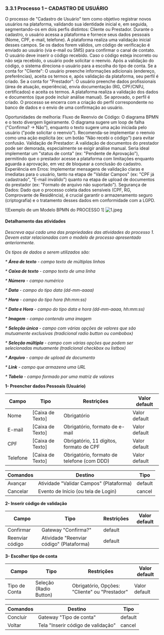 ### 3.3.1 Processo 1 – CADASTRO DE USUÁRIO

O processo de "Cadastro de Usuário" tem como objetivo registrar novos usuários na plataforma, validando sua identidade inicial e, em seguida, segmentando-os em dois perfis distintos: Cliente ou Prestador. Durante o cadastro, o usuário acessa a plataforma e fornece seus dados pessoais (Nome, CPF, e-mail, telefone). A plataforma realiza uma validação inicial desses campos. Se os dados forem válidos, um código de verificação é enviado ao usuário (via e-mail ou SMS) para confirmar o canal de contato. O usuário deve inserir o código recebido. Caso o código esteja incorreto ou não seja recebido, o usuário pode solicitar o reenvio. Após a validação do código, o sistema direciona o usuário para a escolha do tipo de conta.
Se a conta for "Cliente": O usuário preenche informações adicionais (endereço, preferências), aceita os termos e, após validação da plataforma, seu perfil é criado.
Se a conta for "Prestador": O usuário preenche dados profissionais (área de atuação, experiência), envia documentação (RG, CPF/CNPJ, certificados) e aceita os termos. A plataforma realiza a validação dos dados e documentos (que pode incluir análise manual). Se aprovado, o perfil é criado.
O processo se encerra com a criação do perfil correspondente no banco de dados e o envio de uma confirmação ao usuário.

Oportunidades de melhoria:
Fluxo de Reenvio de Código: O diagrama BPMN e o texto divergem ligeiramente. O diagrama sugere um loop de falha ("Confirma? -> Não"), enquanto o texto sugere uma ação iniciada pelo usuário ("pode solicitar o reenvio"). Recomenda-se implementar o reenvio como uma ação explícita (ex: um botão "Não recebi o código") para evitar confusão.
Validação de Prestador: A validação de documentos do prestador pode ser demorada, especialmente se exigir análise manual. Seria ideal implementar um "status de conta" (ex: "Pendente de Aprovação"), permitindo que o prestador acesse a plataforma com limitações enquanto aguarda a aprovação, em vez de bloquear a conclusão do cadastro.
Experiência em Erros: Implementar mensagens de validação claras e imediatas para o usuário, tanto na etapa de "Validar Campos" (ex: "CPF já cadastrado", "E-mail inválido") quanto na etapa de upload de documentos do prestador (ex: "Formato de arquivo não suportado").
Segurança de Dados: Dado que o processo coleta dados sensíveis (CPF, RG, Comprovante de Residência), é crucial garantir o armazenamento seguro (criptografia) e o tratamento desses dados em conformidade com a LGPD.

![Exemplo de um Modelo BPMN do PROCESSO 1] ![1.jpeg](images/1.jpeg)

#### Detalhamento das atividades

_Descreva aqui cada uma das propriedades das atividades do processo 1. 
Devem estar relacionadas com o modelo de processo apresentado anteriormente._

_Os tipos de dados a serem utilizados são:_

_* **Área de texto** - campo texto de múltiplas linhas_

_* **Caixa de texto** - campo texto de uma linha_

_* **Número** - campo numérico_

_* **Data** - campo do tipo data (dd-mm-aaaa)_

_* **Hora** - campo do tipo hora (hh:mm:ss)_

_* **Data e Hora** - campo do tipo data e hora (dd-mm-aaaa, hh:mm:ss)_

_* **Imagem** - campo contendo uma imagem_

_* **Seleção única** - campo com várias opções de valores que são mutuamente exclusivas (tradicional radio button ou combobox)_

_* **Seleção múltipla** - campo com várias opções que podem ser selecionadas mutuamente (tradicional checkbox ou listbox)_

_* **Arquivo** - campo de upload de documento_

_* **Link** - campo que armazena uma URL_

_* **Tabela** - campo formado por uma matriz de valores_


**1- Preencher dados Pessoais (Usuário)**

| **Campo**       | **Tipo**         | **Restrições** | **Valor default** |
| ---             | ---              | ---            | ---               |
| Nome | [Caixa de Texto]  |   Obrigatório        |     Valor default       |
| E-mail | [Caixa de Texto]  |   Obrigatório, formato de e-mail        |     Valor default       |
| CPF | [Caixa de Texto]  |   Obrigatório, 11 dígitos, formato de CPF        |     Valor default       |
| Telefone | [Caixa de Texto]  |  Obrigatório, formato de telefone (com DDD)        |     Valor default       |


| **Comandos**         |  **Destino**                   | **Tipo** |
| ---                  | ---                            | ---               |
| Avançar | Atividade "Validar Campos" (Plataforma)  | default |
| Cancelar | Evento de Início (ou tela de Login)  | cancel |


**2- Inserir código de validação**

| **Campo**       | **Tipo**         | **Restrições** | **Valor default** |
| ---             | ---              | ---            | ---               |
| Confirmar | Gateway "Confirma?"  | default |
| Reenviar código | Atividade "Reenviar código" (Plataforma)  | default |

**3- Escolher tipo de conta**

| **Campo**       | **Tipo**         | **Restrições** | **Valor default** |
| ---             | ---              | ---            | ---               |
| Tipo de Conta | Seleção (Radio Button)  |   Obrigatório, Opções: "Cliente" ou "Prestador"        |     Valor default       |

| **Comandos**         |  **Destino**                   | **Tipo** |
| ---                  | ---                            | ---               |
| Concluir | Gateway "Tipo de conta"  | default |
| Voltar | Tela "Inserir código de validação"  | cancel |